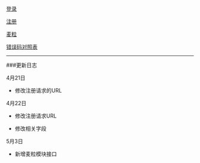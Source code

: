 [登录](登录.md)

[注册](注册.md)

[麦粒](麦粒.md)

[错误码对照表](错误码对照表.md)



----
###更新日志

4月21日

- 修改注册请求的URL

4月22日

- 修改注册请求URL

- 修改相关字段

5月3日

- 新增麦粒模块接口
